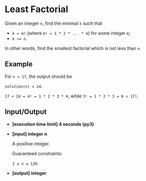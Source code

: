 # Least Factorial

Given an integer `n`, find the minimal `k` such that

- `k = m!` (where `m! = 1 * 2 * ... * m`) for some integer `m`;
- `k >= n`.

In other words, find the smallest factorial which is not less than `n`.

## Example

For `n = 17`, the output should be

`solution(n) = 24`.

`17 < 24 = 4! = 1 * 2 * 3 * 4`, while `3! = 1 * 2 * 3 = 6 < 17)`.

## Input/Output

- **[execution time limit] 4 seconds (py3)**

- **[input] integer n**

	A positive integer.

	Guaranteed constraints:

	`1 ≤ n ≤ 120`.

- **[output] integer**

